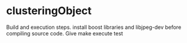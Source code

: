 # clusteringObject


Build and execution steps.
install boost libraries and libjpeg-dev before compiling source code.
Give make
execute test




